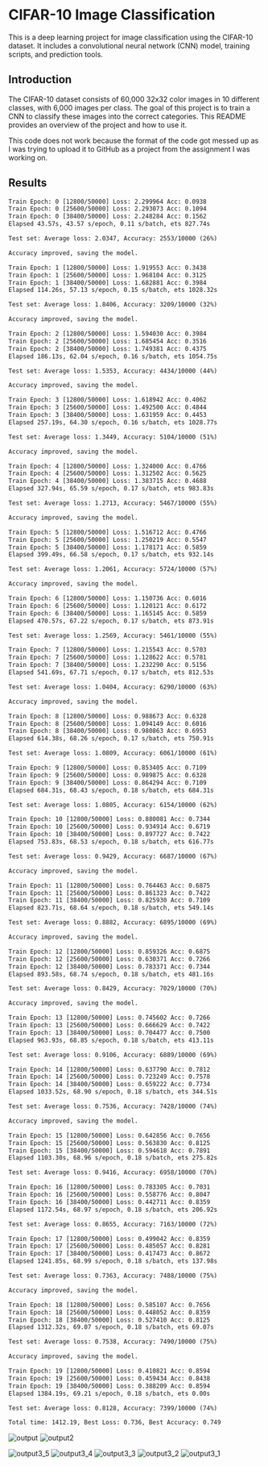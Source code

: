 # CIFAR-10 Image Classification

This is a deep learning project for image classification using the CIFAR-10 dataset. It includes a convolutional neural network (CNN) model, training scripts, and prediction tools.

## Introduction

The CIFAR-10 dataset consists of 60,000 32x32 color images in 10 different classes, with 6,000 images per class. The goal of this project is to train a CNN to classify these images into the correct categories. This README provides an overview of the project and how to use it.

This code does not work because the format of the code got messed up as I was trying to upload it to GitHub as a project from the assignment I was working on.

## Results

```txt
Train Epoch: 0 [12800/50000] Loss: 2.299964 Acc: 0.0938
Train Epoch: 0 [25600/50000] Loss: 2.293073 Acc: 0.1094
Train Epoch: 0 [38400/50000] Loss: 2.248284 Acc: 0.1562
Elapsed 43.57s, 43.57 s/epoch, 0.11 s/batch, ets 827.74s

Test set: Average loss: 2.0347, Accuracy: 2553/10000 (26%)

Accuracy improved, saving the model.

Train Epoch: 1 [12800/50000] Loss: 1.919553 Acc: 0.3438
Train Epoch: 1 [25600/50000] Loss: 1.968104 Acc: 0.3125
Train Epoch: 1 [38400/50000] Loss: 1.682881 Acc: 0.3984
Elapsed 114.26s, 57.13 s/epoch, 0.15 s/batch, ets 1028.32s

Test set: Average loss: 1.8406, Accuracy: 3209/10000 (32%)

Accuracy improved, saving the model.

Train Epoch: 2 [12800/50000] Loss: 1.594030 Acc: 0.3984
Train Epoch: 2 [25600/50000] Loss: 1.685454 Acc: 0.3516
Train Epoch: 2 [38400/50000] Loss: 1.749381 Acc: 0.4375
Elapsed 186.13s, 62.04 s/epoch, 0.16 s/batch, ets 1054.75s

Test set: Average loss: 1.5353, Accuracy: 4434/10000 (44%)

Accuracy improved, saving the model.

Train Epoch: 3 [12800/50000] Loss: 1.618942 Acc: 0.4062
Train Epoch: 3 [25600/50000] Loss: 1.492500 Acc: 0.4844
Train Epoch: 3 [38400/50000] Loss: 1.631959 Acc: 0.4453
Elapsed 257.19s, 64.30 s/epoch, 0.16 s/batch, ets 1028.77s

Test set: Average loss: 1.3449, Accuracy: 5104/10000 (51%)

Accuracy improved, saving the model.

Train Epoch: 4 [12800/50000] Loss: 1.324000 Acc: 0.4766
Train Epoch: 4 [25600/50000] Loss: 1.312502 Acc: 0.5625
Train Epoch: 4 [38400/50000] Loss: 1.383715 Acc: 0.4688
Elapsed 327.94s, 65.59 s/epoch, 0.17 s/batch, ets 983.83s

Test set: Average loss: 1.2713, Accuracy: 5467/10000 (55%)

Accuracy improved, saving the model.

Train Epoch: 5 [12800/50000] Loss: 1.516712 Acc: 0.4766
Train Epoch: 5 [25600/50000] Loss: 1.250219 Acc: 0.5547
Train Epoch: 5 [38400/50000] Loss: 1.178171 Acc: 0.5859
Elapsed 399.49s, 66.58 s/epoch, 0.17 s/batch, ets 932.14s

Test set: Average loss: 1.2061, Accuracy: 5724/10000 (57%)

Accuracy improved, saving the model.

Train Epoch: 6 [12800/50000] Loss: 1.150736 Acc: 0.6016
Train Epoch: 6 [25600/50000] Loss: 1.120121 Acc: 0.6172
Train Epoch: 6 [38400/50000] Loss: 1.165145 Acc: 0.5859
Elapsed 470.57s, 67.22 s/epoch, 0.17 s/batch, ets 873.91s

Test set: Average loss: 1.2569, Accuracy: 5461/10000 (55%)

Train Epoch: 7 [12800/50000] Loss: 1.215543 Acc: 0.5703
Train Epoch: 7 [25600/50000] Loss: 1.128622 Acc: 0.5781
Train Epoch: 7 [38400/50000] Loss: 1.232290 Acc: 0.5156
Elapsed 541.69s, 67.71 s/epoch, 0.17 s/batch, ets 812.53s

Test set: Average loss: 1.0404, Accuracy: 6290/10000 (63%)

Accuracy improved, saving the model.

Train Epoch: 8 [12800/50000] Loss: 0.988673 Acc: 0.6328
Train Epoch: 8 [25600/50000] Loss: 1.094149 Acc: 0.6016
Train Epoch: 8 [38400/50000] Loss: 0.980863 Acc: 0.6953
Elapsed 614.38s, 68.26 s/epoch, 0.17 s/batch, ets 750.91s

Test set: Average loss: 1.0809, Accuracy: 6061/10000 (61%)

Train Epoch: 9 [12800/50000] Loss: 0.853405 Acc: 0.7109
Train Epoch: 9 [25600/50000] Loss: 0.989875 Acc: 0.6328
Train Epoch: 9 [38400/50000] Loss: 0.864294 Acc: 0.7109
Elapsed 684.31s, 68.43 s/epoch, 0.18 s/batch, ets 684.31s

Test set: Average loss: 1.0805, Accuracy: 6154/10000 (62%)

Train Epoch: 10 [12800/50000] Loss: 0.880081 Acc: 0.7344
Train Epoch: 10 [25600/50000] Loss: 0.934914 Acc: 0.6719
Train Epoch: 10 [38400/50000] Loss: 0.897727 Acc: 0.7422
Elapsed 753.83s, 68.53 s/epoch, 0.18 s/batch, ets 616.77s

Test set: Average loss: 0.9429, Accuracy: 6687/10000 (67%)

Accuracy improved, saving the model.

Train Epoch: 11 [12800/50000] Loss: 0.764463 Acc: 0.6875
Train Epoch: 11 [25600/50000] Loss: 0.861323 Acc: 0.7422
Train Epoch: 11 [38400/50000] Loss: 0.825930 Acc: 0.7109
Elapsed 823.71s, 68.64 s/epoch, 0.18 s/batch, ets 549.14s

Test set: Average loss: 0.8882, Accuracy: 6895/10000 (69%)

Accuracy improved, saving the model.

Train Epoch: 12 [12800/50000] Loss: 0.859326 Acc: 0.6875
Train Epoch: 12 [25600/50000] Loss: 0.630371 Acc: 0.7266
Train Epoch: 12 [38400/50000] Loss: 0.783371 Acc: 0.7344
Elapsed 893.58s, 68.74 s/epoch, 0.18 s/batch, ets 481.16s

Test set: Average loss: 0.8429, Accuracy: 7029/10000 (70%)

Accuracy improved, saving the model.

Train Epoch: 13 [12800/50000] Loss: 0.745602 Acc: 0.7266
Train Epoch: 13 [25600/50000] Loss: 0.666629 Acc: 0.7422
Train Epoch: 13 [38400/50000] Loss: 0.704477 Acc: 0.7500
Elapsed 963.93s, 68.85 s/epoch, 0.18 s/batch, ets 413.11s

Test set: Average loss: 0.9106, Accuracy: 6889/10000 (69%)

Train Epoch: 14 [12800/50000] Loss: 0.637790 Acc: 0.7812
Train Epoch: 14 [25600/50000] Loss: 0.723249 Acc: 0.7578
Train Epoch: 14 [38400/50000] Loss: 0.659222 Acc: 0.7734
Elapsed 1033.52s, 68.90 s/epoch, 0.18 s/batch, ets 344.51s

Test set: Average loss: 0.7536, Accuracy: 7428/10000 (74%)

Accuracy improved, saving the model.

Train Epoch: 15 [12800/50000] Loss: 0.642856 Acc: 0.7656
Train Epoch: 15 [25600/50000] Loss: 0.563830 Acc: 0.8125
Train Epoch: 15 [38400/50000] Loss: 0.594618 Acc: 0.7891
Elapsed 1103.30s, 68.96 s/epoch, 0.18 s/batch, ets 275.82s

Test set: Average loss: 0.9416, Accuracy: 6958/10000 (70%)

Train Epoch: 16 [12800/50000] Loss: 0.783305 Acc: 0.7031
Train Epoch: 16 [25600/50000] Loss: 0.558776 Acc: 0.8047
Train Epoch: 16 [38400/50000] Loss: 0.442711 Acc: 0.8359
Elapsed 1172.54s, 68.97 s/epoch, 0.18 s/batch, ets 206.92s

Test set: Average loss: 0.8655, Accuracy: 7163/10000 (72%)

Train Epoch: 17 [12800/50000] Loss: 0.499042 Acc: 0.8359
Train Epoch: 17 [25600/50000] Loss: 0.485057 Acc: 0.8281
Train Epoch: 17 [38400/50000] Loss: 0.417473 Acc: 0.8672
Elapsed 1241.85s, 68.99 s/epoch, 0.18 s/batch, ets 137.98s

Test set: Average loss: 0.7363, Accuracy: 7488/10000 (75%)

Accuracy improved, saving the model.

Train Epoch: 18 [12800/50000] Loss: 0.585107 Acc: 0.7656
Train Epoch: 18 [25600/50000] Loss: 0.448052 Acc: 0.8359
Train Epoch: 18 [38400/50000] Loss: 0.527410 Acc: 0.8125
Elapsed 1312.32s, 69.07 s/epoch, 0.18 s/batch, ets 69.07s

Test set: Average loss: 0.7538, Accuracy: 7490/10000 (75%)

Accuracy improved, saving the model.

Train Epoch: 19 [12800/50000] Loss: 0.410821 Acc: 0.8594
Train Epoch: 19 [25600/50000] Loss: 0.459434 Acc: 0.8438
Train Epoch: 19 [38400/50000] Loss: 0.388209 Acc: 0.8594
Elapsed 1384.19s, 69.21 s/epoch, 0.18 s/batch, ets 0.00s

Test set: Average loss: 0.8128, Accuracy: 7399/10000 (74%)

Total time: 1412.19, Best Loss: 0.736, Best Accuracy: 0.749
```

![output](https://github.com/dkim7405/Basic_ObjectClassification/assets/122648295/126bc525-021e-46a6-9b0c-1b491e8ab1f6)
![output2](https://github.com/dkim7405/Basic_ObjectClassification/assets/122648295/a98fabc9-3323-41ce-83fd-6ae0360ed115)

![output3_5](https://github.com/dkim7405/Basic_ObjectClassification/assets/122648295/10079d99-daac-426c-ab37-25c7d2d4de4b)
![output3_4](https://github.com/dkim7405/Basic_ObjectClassification/assets/122648295/768b0ace-5e98-4233-86fd-879be0c61eb9)
![output3_3](https://github.com/dkim7405/Basic_ObjectClassification/assets/122648295/3acdf31c-56ab-4caf-a20a-0ba1be6cb027)
![output3_2](https://github.com/dkim7405/Basic_ObjectClassification/assets/122648295/b936b9e2-0b5b-4bf6-9ba5-4b6636b3320b)
![output3_1](https://github.com/dkim7405/Basic_ObjectClassification/assets/122648295/d6b421eb-c2d5-494d-8f68-ae28ecd94574)
